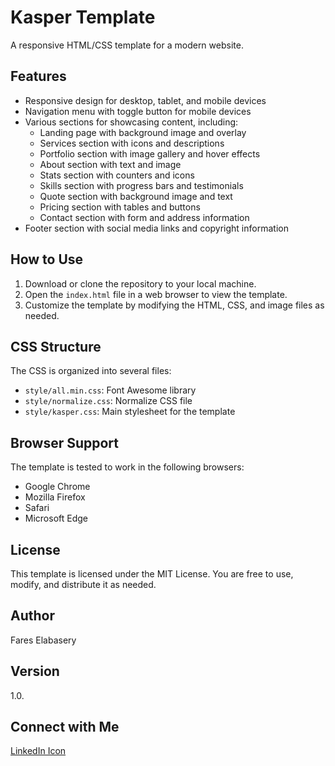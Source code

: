**Kasper Template**
=====================

A responsive HTML/CSS template for a modern website.

**Features**
------------

* Responsive design for desktop, tablet, and mobile devices
* Navigation menu with toggle button for mobile devices
* Various sections for showcasing content, including:
	+ Landing page with background image and overlay
	+ Services section with icons and descriptions
	+ Portfolio section with image gallery and hover effects
	+ About section with text and image
	+ Stats section with counters and icons
	+ Skills section with progress bars and testimonials
	+ Quote section with background image and text
	+ Pricing section with tables and buttons
	+ Contact section with form and address information
* Footer section with social media links and copyright information

**How to Use**
--------------

1. Download or clone the repository to your local machine.
2. Open the `index.html` file in a web browser to view the template.
3. Customize the template by modifying the HTML, CSS, and image files as needed.

**CSS Structure**
-----------------

The CSS is organized into several files:

* `style/all.min.css`: Font Awesome library
* `style/normalize.css`: Normalize CSS file
* `style/kasper.css`: Main stylesheet for the template

**Browser Support**
-------------------

The template is tested to work in the following browsers:

* Google Chrome
* Mozilla Firefox
* Safari
* Microsoft Edge

**License**
---------

This template is licensed under the MIT License. You are free to use, modify, and distribute it as needed.

**Author**
---------

Fares Elabasery 

**Version**
----------

1.0.

**Connect with Me**
-------------------

[LinkedIn Icon](https://www.linkedin.com/in/fares-elabasery/)
